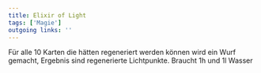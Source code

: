 ```yaml
---
title: Elixir of Light  
tags: ['Magie']
outgoing links: ''  
---
```

Für alle 10 Karten die hätten regeneriert werden können wird ein Wurf gemacht, Ergebnis sind regenerierte Lichtpunkte. Braucht 1h und 1l Wasser
